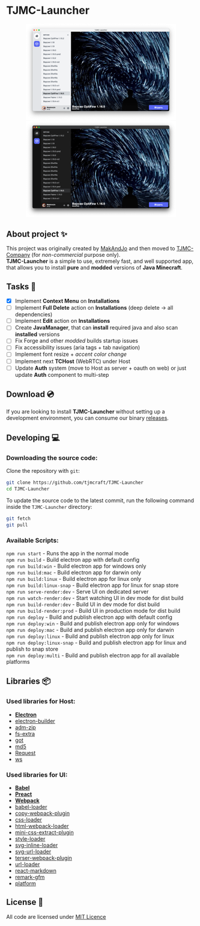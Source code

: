 # TJMC-Launcher
<p align="center">
  <img alt="TJMC-Launcher White" src="assets/tjmc-launcher-w-min.png" width="400">
  <img alt="TJMC-Launcher Black" src="assets/tjmc-launcher-b-min.png" width="400">
</p>

## About project ✨
This project was originally created by [MakAndJo](https://github.com/MakAndJo) and then moved to [TJMC-Company](https://www.tjmc.ru) (for *non-commercial* purpose only). \
**TJMC-Launcher** is a simple to use, extremely fast, and well supported app, that allows you to install **pure** and **modded** versions of **Java Minecraft**.

## Tasks 📑
- [x] Implement **Context Menu** on **Installations**
- [ ] Implement **Full Delete** action on **Installations** (deep delete -> all dependencies)
- [ ] Implement **Edit** action on **Installations**
- [ ] Create **JavaManager**, that can **install** required java and also scan **installed** versions
- [ ] Fix Forge and other *modded* builds startup issues
- [ ] Fix accessibility issues (aria tags + tab navigation)
- [ ] Implement font resize + *accent color change*
- [ ] Implement next **TCHost** (WebRTC) under Host
- [ ] Update **Auth** system (move to Host as server + oauth on web) or just update **Auth** component to multi-step

## Download 💿
If you are looking to install **TJMC-Launcher** without setting up a development environment, you can consume our binary [releases](https://github.com/tjmcraft/TJMC-Launcher/releases).

## Developing 💻

### Downloading the source code:

Clone the repository with `git`:

```sh
git clone https://github.com/tjmcraft/TJMC-Launcher
cd TJMC-Launcher
```

To update the source code to the latest commit, run the following command inside the `TJMC-Launcher` directory:

```sh
git fetch
git pull
```

### Available Scripts:
`npm run start` - Runs the app in the normal mode \
`npm run build` - Build electron app with default config \
`npm run build:win` - Build electron app for windows only \
`npm run build:mac` - Build electron app for darwin only \
`npm run build:linux` - Build electron app for linux only \
`npm run build:linux-snap` - Build electron app for linux for snap store \
`npm run serve-render:dev` - Serve UI on dedicated server \
`npm run watch-render:dev` - Start watching UI in dev mode for dist build \
`npm run build-render:dev` - Build UI in dev mode for dist build \
`npm run build-render:prod` - Build UI in production mode for dist build \
`npm run deploy` - Build and publish electron app with default config \
`npm run deploy:win` - Build and publish electron app only for windows \
`npm run deploy:mac` - Build and publish electron app only for darwin \
`npm run deploy:linux` - Build and publish electron app only for linux \
`npm run deploy:linux-snap` - Build and publish electron app for linux and publish to snap store \
`npm run deploy:multi` - Build and publish electron app for all available platforms

## Libraries 📦

### Used libraries for **Host**:
 - [**Electron**](https://github.com/electron/electron)
 - [electron-builder](https://github.com/electron-userland/electron-builder)
 - [adm-zip](https://github.com/cthackers/adm-zip)
 - [fs-extra](https://github.com/jprichardson/node-fs-extra)
 - [got](https://github.com/sindresorhus/got)
 - [md5](https://github.com/pvorb/node-md5)
 - [Request](https://github.com/request/request)
 - [ws](https://github.com/websockets/ws)
 
 ### Used libraries for **UI**:
 - [**Babel**](https://github.com/babel/babel)
 - [**Preact**](https://github.com/preactjs/preact)
 - [**Webpack**](https://github.com/webpack/webpack)
 - [babel-loader](https://github.com/babel/babel-loader)
 - [copy-webpack-plugin](https://github.com/webpack-contrib/copy-webpack-plugin)
 - [css-loader](https://github.com/webpack-contrib/css-loader)
 - [html-webpack-loader](https://github.com/maskletter/html-webpack-loader)
 - [mini-css-extract-plugin](https://github.com/webpack-contrib/mini-css-extract-plugin)
 - [style-loader](https://github.com/webpack-contrib/style-loader)
 - [svg-inline-loader](https://github.com/webpack-contrib/svg-inline-loader)
 - [svg-url-loader](https://github.com/bhovhannes/svg-url-loader)
 - [terser-webpack-plugin](https://github.com/webpack-contrib/terser-webpack-plugin)
 - [url-loader](https://github.com/webpack-contrib/url-loader)
 - [react-markdown](https://github.com/remarkjs/react-markdown)
 - [remark-gfm](https://github.com/remarkjs/remark-gfm)
 - [platform](https://github.com/bestiejs/platform.js)

 ## License 📝
 All code are licensed under [MIT Licence](https://github.com/tjmcraft/TJMC-Launcher/blob/main/LICENSE)
